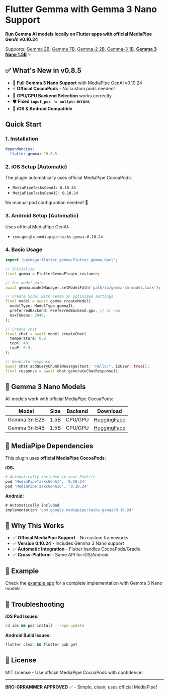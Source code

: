# Flutter Gemma with Gemma 3 Nano Support

**Run Gemma AI models locally on Flutter apps with official MediaPipe GenAI v0.10.24**

Supports: [Gemma 2B](https://huggingface.co/google/gemma-2b-it), [Gemma 7B](https://huggingface.co/google/gemma-7b-it), [Gemma-2 2B](https://huggingface.co/google/gemma-2-2b-it), [Gemma-3 1B](https://huggingface.co/litert-community/Gemma3-1B-IT), **[Gemma 3 Nano 1.5B](https://huggingface.co/google/gemma-3n-E2B-it-litert-preview)** ✨

## ✅ What's New in v0.8.5

- 🚀 **Full Gemma 3 Nano Support** with MediaPipe GenAI v0.10.24
- ⚡ **Official CocoaPods** - No custom pods needed!
- 🎯 **GPU/CPU Backend Selection** works correctly
- 🛡️ **Fixed `input_pos != nullptr` errors**
- 📱 **iOS & Android Compatible**

## Quick Start

### 1. Installation

```yaml
dependencies:
  flutter_gemma: ^0.8.5
```

### 2. iOS Setup (Automatic)

The plugin automatically uses official MediaPipe CocoaPods:
- `MediaPipeTasksGenAI: 0.10.24`
- `MediaPipeTasksGenAIC: 0.10.24`

No manual pod configuration needed! 🎉

### 3. Android Setup (Automatic)

Uses official MediaPipe GenAI:
- `com.google.mediapipe:tasks-genai:0.10.24`

### 4. Basic Usage

```dart
import 'package:flutter_gemma/flutter_gemma.dart';

// Initialize
final gemma = FlutterGemmaPlugin.instance;

// Set model path
await gemma.modelManager.setModelPath('path/to/gemma-3n-model.task');

// Create model with Gemma 3n optimized settings
final model = await gemma.createModel(
  modelType: ModelType.gemmaIt,
  preferredBackend: PreferredBackend.gpu, // or cpu
  maxTokens: 2048,
);

// Create chat
final chat = await model.createChat(
  temperature: 0.8,
  topK: 40,
  topP: 0.9,
);

// Generate response
await chat.addQueryChunk(Message(text: "Hello!", isUser: true));
final response = await chat.generateChatResponse();
```

## 🎯 Gemma 3 Nano Models

All models work with official MediaPipe CocoaPods:

| Model | Size | Backend | Download |
|-------|------|---------|----------|
| Gemma 3n E2B | 1.5B | CPU/GPU | [HuggingFace](https://huggingface.co/google/gemma-3n-E2B-it-litert-preview) |
| Gemma 3n E4B | 1.5B | CPU/GPU | [HuggingFace](https://huggingface.co/google/gemma-3n-E4B-it-litert-preview) |

## 🔧 MediaPipe Dependencies

This plugin uses **official MediaPipe CocoaPods**:

**iOS:**
```ruby
# Automatically included in your Podfile
pod 'MediaPipeTasksGenAI', '0.10.24'
pod 'MediaPipeTasksGenAIC', '0.10.24'
```

**Android:**
```gradle
# Automatically included
implementation 'com.google.mediapipe:tasks-genai:0.10.24'
```

## 🚀 Why This Works

- ✅ **Official MediaPipe Support** - No custom frameworks
- ✅ **Version 0.10.24** - Includes Gemma 3 Nano support
- ✅ **Automatic Integration** - Flutter handles CocoaPods/Gradle
- ✅ **Cross-Platform** - Same API for iOS/Android

## 📝 Example

Check the [example app](example/) for a complete implementation with Gemma 3 Nano models.

## 🛟 Troubleshooting

**iOS Pod Issues:**
```bash
cd ios && pod install --repo-update
```

**Android Build Issues:**
```bash
flutter clean && flutter pub get
```

## 📄 License

MIT License - Use official MediaPipe CocoaPods with confidence!

---

**BRO-GRRAMMER APPROVED** ✅ - Simple, clean, uses official MediaPipe!